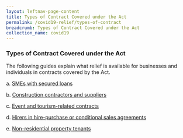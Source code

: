 ```yaml
---
layout: leftnav-page-content
title: Types of Contract Covered under the Act
permalink: /covid19-relief/types-of-contract
breadcrumb: Types of Contract Covered under the Act
collection_name: covid19
---
```

### Types of Contract Covered under the Act ###
The following guides explain what relief is available for businesses and individuals in contracts covered by the Act.

a.         [SMEs with secured loans](/files/1.Guide-SMEs-with-secured-loans-COVID-19Act.pdf) 

b.         [Construction contractors and suppliers](/files/2.Guide-construction-contractors-suppliers-COVID-19Act.pdf) 

c.         [Event and tourism-related contracts](/files/3.Guide-event-tourism-related-COVID-19Act.pdf) 

d.         [Hirers in hire-purchase or conditional sales agreements](/files/4.Guide-hirers-COVID-19Act.pdf)

e.         [Non-residential property tenants](files/5.Guide-non-residential-property-tenants-COVID-19Act.pdf)
